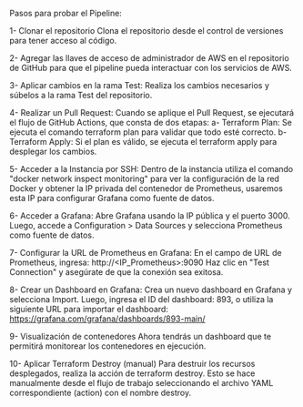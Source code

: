 Pasos para probar el Pipeline:

1- Clonar el repositorio
Clona el repositorio desde el control de versiones para tener acceso al código.

2- Agregar las llaves de acceso de administrador de AWS en el repositorio de GitHub
para que el pipeline pueda interactuar con los servicios de AWS.

3- Aplicar cambios en la rama Test: Realiza los cambios necesarios y súbelos a la rama Test del repositorio.

4- Realizar un Pull Request: Cuando se aplique el Pull Request, se ejecutará el flujo de GitHub Actions, que consta de dos etapas:
a- Terraform Plan: Se ejecuta el comando terraform plan para validar que todo esté correcto.
b- Terraform Apply: Si el plan es válido, se ejecuta el terraform apply para desplegar los cambios.

5- Acceder a la Instancia por SSH: Dentro de la instancia utiliza el comando "docker network inspect monitoring" para ver la configuración de la red Docker y obtener la IP privada del contenedor de Prometheus, usaremos esta IP para configurar Grafana como fuente de datos.

6- Acceder a Grafana: Abre Grafana usando la IP pública y el puerto 3000. Luego, accede a Configuration > Data Sources y selecciona Prometheus como fuente de datos.

7- Configurar la URL de Prometheus en Grafana: En el campo de URL de Prometheus, ingresa:
http://<IP_Prometheus>:9090
Haz clic en "Test Connection" y asegúrate de que la conexión sea exitosa.

8- Crear un Dashboard en Grafana: Crea un nuevo dashboard en Grafana y selecciona Import. Luego, ingresa el ID del dashboard: 893, o utiliza la siguiente URL para importar el dashboard:
https://grafana.com/grafana/dashboards/893-main/

9- Visualización de contenedores
Ahora tendrás un dashboard que te permitirá monitorear los contenedores en ejecución.

10- Aplicar Terraform Destroy (manual)
Para destruir los recursos desplegados, realiza la acción de terraform destroy. Esto se hace manualmente desde el flujo de trabajo seleccionando el archivo YAML correspondiente (action) con el nombre destroy.